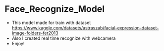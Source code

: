 # Face_Recognize_Model

* This model made for train with dataset https://www.kaggle.com/datasets/astraszab/facial-expression-dataset-image-folders-fer2013
* Also I created real time recognize with webcamera
* Enjoy!
